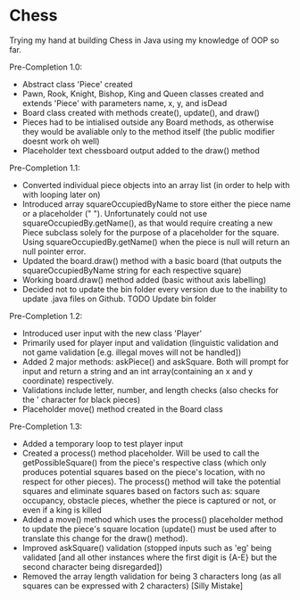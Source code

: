 # Chess
Trying my hand at building Chess in Java using my knowledge of OOP so far. 

Pre-Completion 1.0:
- Abstract class 'Piece' created 
- Pawn, Rook, Knight, Bishop, King and Queen classes created and extends 'Piece' with parameters name, x, y, and isDead
- Board class created with methods create(), update(), and draw()
- Pieces had to be intialised outside any Board methods, as otherwise they would be avaliable only to the method itself (the public modifier doesnt work oh well)
- Placeholder text chessboard output added to the draw() method

Pre-Completion  1.1:
- Converted individual piece objects into an array list (in order to help with with looping later on)
- Introduced array squareOccupiedByName to store either the piece name or a placeholder ("   "). Unfortunately could not use squareOccupiedBy.getName(), as that would require creating a new Piece subclass solely for the purpose of a placeholder for the square. Using squareOccupiedBy.getName() when the piece is null will return an null pointer error.
- Updated the board.draw() method with a basic board (that outputs the squareOccupiedByName string for each respective square)
- Working board.draw() method added (basic without axis labelling)
- Decided not to update the bin folder every version due to the inability to update .java files on Github. TODO Update bin folder

Pre-Completion 1.2:
- Introduced user input with the new class 'Player'
- Primarily used for player input and validation (linguistic validation and not game validation [e.g. illegal moves will not be handled])
- Added 2 major methods: askPiece() and askSquare. Both will prompt for input and return a string and an int array(containing an x and y coordinate) respectively.
- Validations include letter, number, and length checks (also checks for the ' character for black pieces)
- Placeholder move() method created in the Board class

Pre-Completion 1.3:
- Added a temporary loop to test player input
- Created a process() method placeholder. Will be used to call the getPossibleSquare() from the piece's respective class (which only produces potential squares based on the piece's location, with no respect for other pieces). The process() method will take the potential squares and eliminate squares based on factors such as: square occupancy, obstacle pieces, whether the piece is captured or not, or even if a king is killed
- Added a move() method which uses the process() placeholder method to update the piece's square location (update() must be used after to translate this change for the draw() method).
- Improved askSquare() validation (stopped inputs such as 'eg' being validated [and all other instances where the first digit is {A-E} but the second character being disregarded])
- Removed the array length validation for being 3 characters long (as all squares can be expressed with 2 characters) [Silly Mistake]
